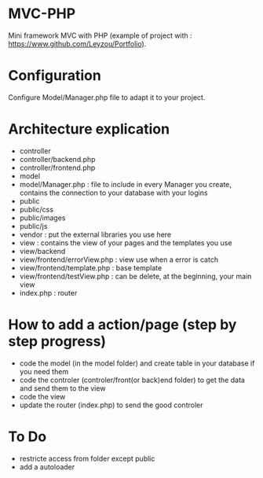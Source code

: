 # MVC-PHP
 Mini framework MVC with PHP (example of project with : https://www.github.com/Leyzou/Portfolio).

# Configuration
Configure Model/Manager.php file to adapt it to your project.

# Architecture explication
- controller
- controller/backend.php
- controller/frontend.php
- model
- model/Manager.php : file to include in every Manager you create, contains the connection to your database with your logins
- public
- public/css
- public/images
- public/js
- vendor : put the external libraries you use here
- view : contains the view of your pages and the templates you use
- view/backend
- view/frontend/errorView.php : view use when a error is catch
- view/frontend/template.php : base template
- view/frontend/testView.php : can be delete, at the beginning, your main view
- index.php : router

# How to add a action/page (step by step progress)
- code the model (in the model folder) and create table in your database if you need them
- code the controler (controler/front(or back)end folder) to get the data and send them to the view
- code the view
- update the router (index.php) to send the good controler

# To Do
- restricte access from folder except public
- add a autoloader
